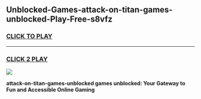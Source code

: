 
## Unblocked-Games-attack-on-titan-games-unblocked-Play-Free-s8vfz
<h3>
<a href="https://premium76.site?title=attack-on-titan-games-unblocked&ref=10A">CLICK TO PLAY</a></h3>
<hr>

<h3>
<a href="https://premium76.site?title=attack-on-titan-games-unblocked&ref=10A">CLICK 2 PLAY</a>
  
</h3>

<a href="https://premium76.site?title=attack-on-titan-games-unblocked&ref=10A"><img src="https://clearcache.store/games.png"></a>


**attack-on-titan-games-unblocked games unblocked: Your Gateway to Fun and Accessible Online Gaming**
